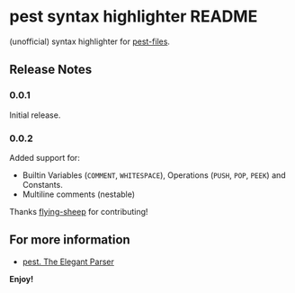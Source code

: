 # pest syntax highlighter README

(unofficial) syntax highlighter for [pest-files](https://github.com/pest-parser/pest).

## Release Notes

### 0.0.1

Initial release.

### 0.0.2
Added support for:
 - Builtin Variables (`COMMENT`, `WHITESPACE`), Operations (`PUSH`, `POP`, `PEEK`) and Constants.
 - Multiline comments (nestable)
 
Thanks [flying-sheep](https://github.com/flying-sheep) for contributing!

## For more information

 - [pest. The Elegant Parser](https://github.com/pest-parser/pest)

**Enjoy!**
